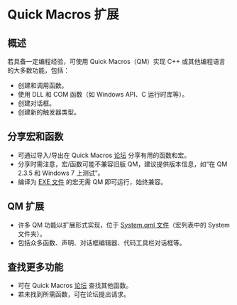 # Quick Macros 扩展

## 概述
若具备一定编程经验，可使用 Quick Macros（QM）实现 C++ 或其他编程语言的大多数功能，包括：
- 创建和调用函数。
- 使用 DLL 和 COM 函数（如 Windows API、C 运行时库等）。
- 创建对话框。
- 创建新的触发器类型。

## 分享宏和函数
- 可通过导入/导出在 Quick Macros [论坛](http://www.quickmacros.com/forum/index.php) 分享有用的函数和宏。
- 分享时需注意，宏/函数可能不兼容旧版 QM，建议提供版本信息，如“在 QM 2.3.5 和 Windows 7 上测试”。
- 编译为 [EXE 文件](IDH_MAKEEXE.html) 的宏无需 QM 即可运行，始终兼容。

## QM 扩展
- 许多 QM 功能以扩展形式实现，位于 [System.qml 文件](IDH_QML.html)（宏列表中的 System 文件夹）。
- 包括众多函数、声明、对话框编辑器、代码工具栏对话框等。

## 查找更多功能
- 可在 Quick Macros [论坛](http://www.quickmacros.com/forum/viewtopic.php?f=2&t=3368) 查找其他函数。
- 若未找到所需函数，可在论坛提出请求。